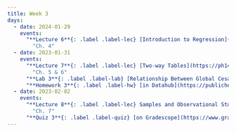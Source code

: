 ```yaml
---
title: Week 3
days:
  - date: 2024-01-29
    events:
      "**Lecture 6**{: .label .label-lec} [Introduction to Regression](https://ph142-ucb.github.io/sp24/src/lec/l06-intro-to-regression.pdf) ([Recording](https://bcourses.berkeley.edu/courses/1532521/pages/lecture-6))":
        "Ch. 4"
  - date: 2023-01-31
    events:
      "**Lecture 7**{: .label .label-lec} [Two-way Tables](https://ph142-ucb.github.io/sp24/src/lec/l07-two-categorical-vars_sp24) ":
        "Ch. 5 & 6"
      "**Lab 3**{: .label .label-lab} [Relationship Between Global Cesarean Delivery Rates and GDP](https://publichealth.datahub.berkeley.edu/hub/user-redirect/git-pull?repo=https%3A%2F%2Fgithub.com%2Fph142-ucb%2Fph142-sp24&urlpath=rstudio%2F&branch=main) (Due Feb 6th)":
      "**Homework 3**{: .label .label-hw} [in Datahub](https://publichealth.datahub.berkeley.edu/hub/user-redirect/git-pull?repo=https%3A%2F%2Fgithub.com%2Fph142-ucb%2Fph142-sp24&urlpath=rstudio%2F&branch=main)":
  - date: 2023-02-02
    events:
      "**Lecture 8**{: .label .label-lec} Samples and Observational Studies ": 
        "Ch. 7"
      "**Quiz 3**{: .label .label-quiz} [on Gradescope](https://www.gradescope.com/courses/704333) (Due Feb. 3rd, 12PM noon PST)":
---
```

